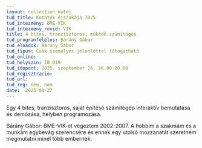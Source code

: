 ```yaml
---
layout: collection_kutej
tud_title: Kutatók éjszakája 2025
tud_intezmeny: BME-VIK
tud_intezmeny_rovid: VIK
title: 4 bites, tranzisztoros, működő számítógép
tud_programfelelos: Bárány Gábor
tud_eloadok: Bárány Gábor
tud_tipus: Csak személyes jelenléttel látogatható
tud_online: 
tud_helyszin: IB 019
tud_idopont: 2025. szeptember 26. 16.00-20.00
tud_regisztracio: 
tud_url: 
tud_reg: nem, nem
date:  2025-08-27
---
```


Egy 4 bites, tranzisztoros, saját építéső számítógép interaktív bemutatása és demózása, helyben programozása.

Bárány Gábor: BME-VIK-et végeztem 2002-2007. A hobbim a szakmám és a munkám egybevág szerencsére és ennek egy utolsó mozzanatát szeretném megmutatni minél több embernek.

